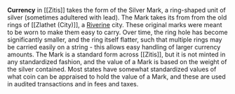 **Currency** in [[Zitis]] takes the form of the Silver Mark, a ring-shaped unit of silver (sometimes adultered with lead). The Mark takes its from from the old rings of [[Zlathet (City)]], a [Riverine](The%20Riverine%20Culture) city. These original marks were meant to be worn to make them easy to carry. Over time, the ring hole has become significantly smaller, and the ring itself flatter, such that multiple rings may be carried easily on a string - this allows easy handling of larger currency amounts. The Mark is a standard form across [[Zitis]], but it is not minted in any standardized fashion, and the value of a Mark is based on the weight of the silver contained. Most states have somewhat standardized values of what coin can be appraised to hold the value of a Mark, and these are used in audited transactions and in fees and taxes.